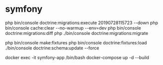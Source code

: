 # symfony


 php bin/console doctrine:migrations:execute 20190728115723 --down
 php bin/console cache:clear --no-warmup --env=dev
 php bin/console doctrine:migrations:diff
 php ./bin/console doctrine:migrations:migrate


 php bin/console make:fixtures
 php bin/console doctrine:fixtures:load
 ./bin/console doctrine:schema:update --force


 docker exec -it symfony-app /bin/bash
 docker-compose up -d --build
